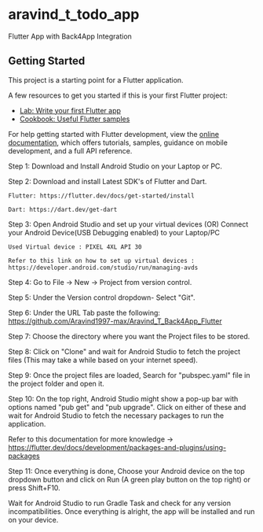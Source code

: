 # aravind_t_todo_app

Flutter App with Back4App Integration

## Getting Started

This project is a starting point for a Flutter application.

A few resources to get you started if this is your first Flutter project:

- [Lab: Write your first Flutter app](https://docs.flutter.dev/get-started/codelab)
- [Cookbook: Useful Flutter samples](https://docs.flutter.dev/cookbook)

For help getting started with Flutter development, view the
[online documentation](https://docs.flutter.dev/), which offers tutorials,
samples, guidance on mobile development, and a full API reference.


Step 1: Download and Install Android Studio on your Laptop or PC.

Step 2: Download and install Latest SDK's of Flutter and Dart.

    Flutter: https://flutter.dev/docs/get-started/install
    
    Dart: https://dart.dev/get-dart

Step 3: Open Android Studio and set up your virtual devices (OR) Connect your Android Device(USB Debugging enabled) to your Laptop/PC

    Used Virtual device : PIXEL 4XL API 30 
    
    Refer to this link on how to set up virtual devices : https://developer.android.com/studio/run/managing-avds

Step 4: Go to File -> New -> Project from version control.

Step 5: Under the Version control dropdown- Select "Git".

Step 6: Under the URL Tab paste the following: https://github.com/Aravind1997-max/Aravind_T_Back4App_Flutter

Step 7: Choose the directory where you want the Project files to be stored.

Step 8: Click on "Clone" and wait for Android Studio to fetch the project files (This may take a while based on your internet speed).

Step 9: Once the project files are loaded, Search for "pubspec.yaml" file in the project folder and open it.

Step 10: On the top right, Android Studio might show a pop-up bar with options named "pub get" and "pub upgrade". Click on either of these and wait for Android Studio to fetch the necessary packages to run the application.

Refer to this documentation for more knowledge -> https://flutter.dev/docs/development/packages-and-plugins/using-packages

Step 11: Once everything is done, Choose your Android device on the top dropdown button and click on Run (A green play button on the top right) or press Shift+F10.

Wait for Android Studio to run Gradle Task and check for any version incompatibilities. Once everything is alright, the app will be installed and run on your device.
